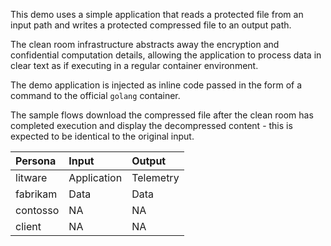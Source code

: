 This demo uses a simple application that reads a protected file from an input path and writes a protected compressed file to an output path.

The clean room infrastructure abstracts away the encryption and confidential computation details, allowing the application to process data in clear text as if executing in a regular container environment.

The demo application is injected as inline code passed in the form of a command to the official `golang` container.

The sample flows download the compressed file after the clean room has completed execution and display the decompressed content - this is expected to be identical to the original input.

| Persona   | Input         | Output    |
| :---      | :---          | :---      |
| litware   | Application   | Telemetry |
| fabrikam  | Data          | Data      |
| contosso  | NA            | NA        |
| client    | NA            | NA        |

<!-- TODO: Enhance cleanroomhello-job demo application.

    litware - application in, logs and telemetry out
    fabrikam - data in, data out
    contosso - data in, data out
    consumer - NA
-->